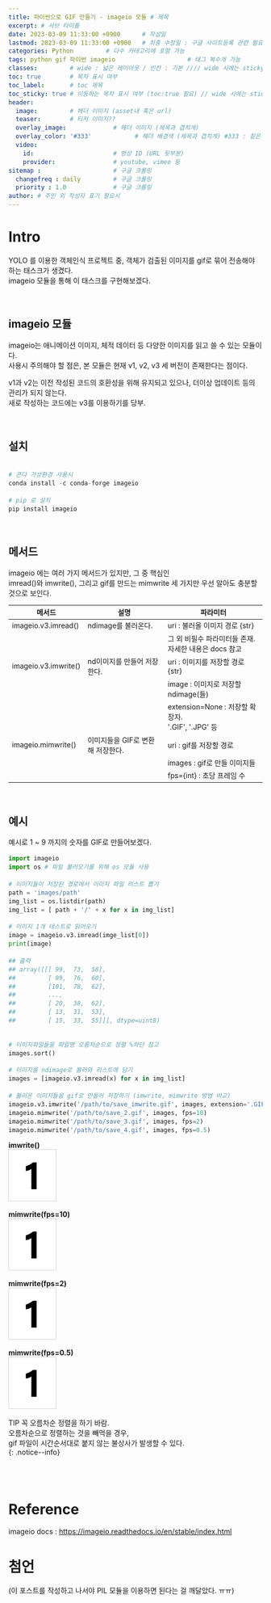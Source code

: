```yaml
---
title: 파이썬으로 GIF 만들기 - imageio 모듈 # 제목
excerpt: # 서브 타이틀
date: 2023-03-09 11:33:00 +0900      # 작성일
lastmod: 2023-03-09 11:33:00 +0900   # 최종 수정일 : 구글 사이트등록 관련 필요
categories: Python         # 다수 카테고리에 포함 가능
tags: python gif 파이썬 imageio                    # 태그 복수개 가능
classes:         # wide : 넓은 레이아웃 / 빈칸 : 기본 //// wide 시에는 sticky toc 불가
toc: true        # 목차 표시 여부
toc_label:       # toc 제목
toc_sticky: true # 이동하는 목차 표시 여부 (toc:true 필요) // wide 시에는 sticky toc 불가
header: 
  image:         # 헤더 이미지 (asset내 혹은 url)
  teaser:        # 티저 이미지??
  overlay_image:             # 헤더 이미지 (제목과 겹치게)
  overlay_color: '#333'            # 헤더 배경색 (제목과 겹치게) #333 : 짙은 회색
  video:
    id:                      # 영상 ID (URL 뒷부분)
    provider:                # youtube, vimeo 등
sitemap :                    # 구글 크롤링
  changefreq : daily         # 구글 크롤링
  priority : 1.0             # 구글 크롤링
author: # 주인 외 작성자 표기 필요시
---
```

<!--postNo: 20230309_001-->


# Intro

YOLO 를 이용한 객체인식 프로젝트 중, 객체가 검출된 이미지를 gif로 묶어 전송해야 하는 태스크가 생겼다.  
imageio 모듈을 통해 이 태스크를 구현해보겠다.  

<br>

## imageio 모듈   

imageio는 애니메이션 이미지, 체적 데이터 등 다양한 이미지를 읽고 쓸 수 있는 모듈이다.  
사용시 주의해야 할 점은, 본 모듈은 현재 v1, v2, v3 세 버전이 존재한다는 점이다.  

v1과 v2는 이전 작성된 코드의 호환성을 위해 유지되고 있으나, 더이상 업데이트 등의 관리가 되지 않는다.  
새로 작성하는 코드에는 v3를 이용하기를 당부.   

<br>

## 설치

```python

# 콘다 가상환경 사용시
conda install -c conda-forge imageio

# pip 로 설치
pip install imageio
```

<br>

## 메서드

imageio 에는 여러 가지 메서드가 있지만, 그 중 핵심인  
imread()와 imwrite(), 그리고 gif를 만드는 mimwrite 세 가지만 우선 알아도 충분할 것으로 보인다.  

|메서드|설명|파라미터|
|---|---|---|
|imageio.v3.imread()|ndimage를 불러온다.|uri : 불러올 이미지 경로 {str}|
|||그 외 비필수 파라미터들 존재.<br>자세한 내용은 docs 참고|
|imageio.v3.imwrite()|nd이미지를 만들어 저장한다.|uri : 이미지를 저장할 경로 {str}|
|||image : 이미지로 저장할 ndimage(들)|
|||extension=None : 저장할 확장자.<br> '.GIF', '.JPG' 등|
|imageio.mimwrite()|이미지들을 GIF로 변환해 저장한다.|uri : gif를 저장할 경로|
|||images : gif로 만들 이미지들|
|||fps={int} : 초당 프레임 수|

<br>

## 예시

예시로 1 ~ 9 까지의 숫자를 GIF로 만들어보겠다.

```python
import imageio
import os # 파일 불러오기를 위해 os 모듈 사용

# 이미지들이 저장된 경로에서 이미지 파일 리스트 뽑기
path = 'images/path'
img_list = os.listdir(path)
img_list = [ path + '/' + x for x in img_list]

# 이미지 1개 테스트로 읽어오기
image = imageio.v3.imread(imge_list[0])
print(image)

## 출력
## array([[[ 99,  73,  58],
##         [ 99,  76,  60],
##         [101,  78,  62],
##         ...,
##         [ 20,  38,  62],
##         [ 13,  31,  53],
##         [ 15,  33,  55]]], dtype=uint8)

```

```python

# 이미지파일들을 파일명 오름차순으로 정렬 %하단 참고
images.sort()

# 이미지를 ndimage로 불러와 리스트에 담기
images = [imageio.v3.imread(x) for x in img_list]

# 불러온 이미지들을 gif로 만들어 저장하기 (imwrite, mimwrite 방법 비교)
imageio.v3.imwrite('/path/to/save_imwrite.gif', images, extension='.GIF')
imageio.mimwrite('/path/to/save_2.gif', images, fps=10)
imageio.mimwrite('/path/to/save_3.gif', images, fps=2)
imageio.mimwrite('/path/to/save_4.gif', images, fps=0.5)

```

**imwrite()**  
![](/assets/images/20230309_001_001.gif)

**mimwrite(fps=10)**  
![](/assets/images/20230309_001_002.gif)

**mimwrite(fps=2)**  
![](/assets/images/20230309_001_003.gif)

**mimwrite(fps=0.5)**  
![](/assets/images/20230309_001_004.gif)


TIP
꼭 오름차순 정렬을 하기 바람.  
오름차순으로 정렬하는 것을 빼먹을 경우,  
gif 파일이 시간순서대로 붙지 않는 불상사가 발생할 수 있다.  
{: .notice--info}


<br>
<br>

# Reference
imageio docs : https://imageio.readthedocs.io/en/stable/index.html  


# 첨언  
(이 포스트를 작성하고 나서야 PIL 모듈을 이용하면 된다는 걸 깨달았다. ㅠㅠ)  